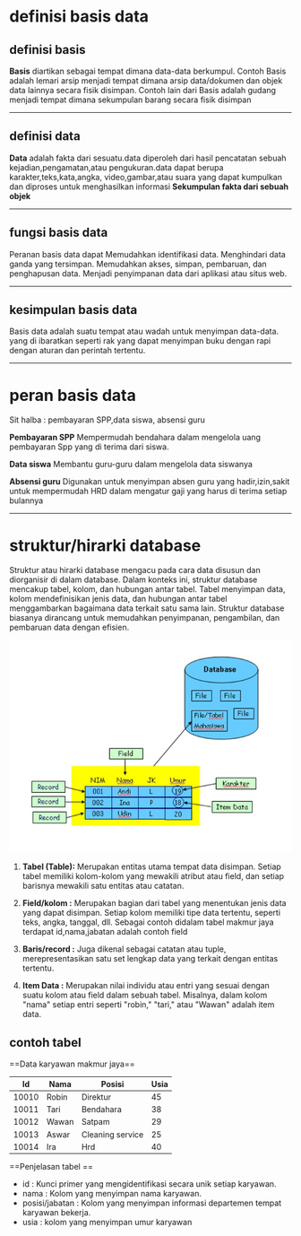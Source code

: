 
# definisi basis data
## definisi basis
**Basis** diartikan sebagai tempat dimana data-data berkumpul. Contoh Basis adalah lemari arsip menjadi tempat dimana arsip data/dokumen dan objek data lainnya secara fisik disimpan. Contoh lain dari Basis adalah gudang menjadi tempat dimana sekumpulan barang secara fisik disimpan

---
## definisi data
**Data** adalah fakta dari sesuatu.data diperoleh dari hasil pencatatan sebuah kejadian,pengamatan,atau pengukuran.data dapat berupa karakter,teks,kata,angka, video,gambar,atau suara yang dapat kumpulkan dan diproses untuk menghasilkan informasi 
**Sekumpulan fakta dari sebuah objek**

---
## fungsi basis data
Peranan basis data dapat Memudahkan identifikasi data. Menghindari data ganda yang tersimpan. Memudahkan akses, simpan, pembaruan, dan penghapusan data. Menjadi penyimpanan data dari aplikasi atau situs web.

---
## kesimpulan basis data
Basis data adalah suatu tempat atau wadah untuk menyimpan data-data. yang di ibaratkan seperti rak yang dapat menyimpan buku dengan rapi dengan aturan dan perintah tertentu.

---
#  peran basis data
Sit halba : pembayaran SPP,data siswa, absensi guru

**Pembayaran SPP**
Mempermudah bendahara dalam mengelola uang pembayaran Spp yang di terima dari siswa.

**Data siswa**
Membantu guru-guru dalam mengelola data siswanya

**Absensi guru**
Digunakan untuk menyimpan absen guru yang hadir,izin,sakit untuk mempermudah HRD dalam mengatur gaji yang harus di terima setiap bulannya

---
# struktur/hirarki database

Struktur atau hirarki database mengacu pada cara data disusun dan diorganisir di dalam database. Dalam konteks ini, struktur database mencakup tabel, kolom, dan hubungan antar tabel. Tabel menyimpan data, kolom mendefinisikan jenis data, dan hubungan antar tabel menggambarkan bagaimana data terkait satu sama lain. Struktur database biasanya dirancang untuk memudahkan penyimpanan, pengambilan, dan pembaruan data dengan efisien.

![Struktur database](Aset/1.1.jpg)

1. **Tabel (Table):** Merupakan entitas utama tempat data disimpan. Setiap tabel memiliki kolom-kolom yang mewakili atribut atau field, dan setiap barisnya mewakili satu entitas atau catatan.
    
2. **Field/kolom :** Merupakan bagian dari tabel yang menentukan jenis data yang dapat disimpan. Setiap kolom memiliki tipe data tertentu, seperti teks, angka, tanggal, dll. Sebagai contoh didalam tabel makmur jaya terdapat id,nama,jabatan adalah contoh field
    
3. **Baris/record :** Juga dikenal sebagai catatan atau tuple, merepresentasikan satu set lengkap data yang terkait dengan entitas tertentu.

4. **Item Data :** Merupakan nilai individu atau entri yang sesuai dengan suatu kolom atau field dalam sebuah tabel. Misalnya, dalam kolom "nama" setiap entri seperti "robin," "tari," atau "Wawan" adalah item data.
## contoh tabel 

==Data karyawan makmur jaya==

| Id    | Nama  | Posisi           | Usia  |
| ----- | ----- | ---------------- | ----- |
| 10010 | Robin | Direktur         | 45    |
| 10011 | Tari  | Bendahara        | 38    |
| 10012 | Wawan | Satpam           | 29    |
| 10013 | Aswar | Cleaning service | 25    |
| 10014 | Ira   | Hrd              | 40    |
 
==Penjelasan tabel ==
- id : Kunci primer yang mengidentifikasi secara unik setiap karyawan.
- nama : Kolom yang menyimpan nama karyawan.
- posisi/jabatan : Kolom yang menyimpan informasi departemen tempat karyawan bekerja.
- usia : kolom yang menyimpan umur karyawan 

 

